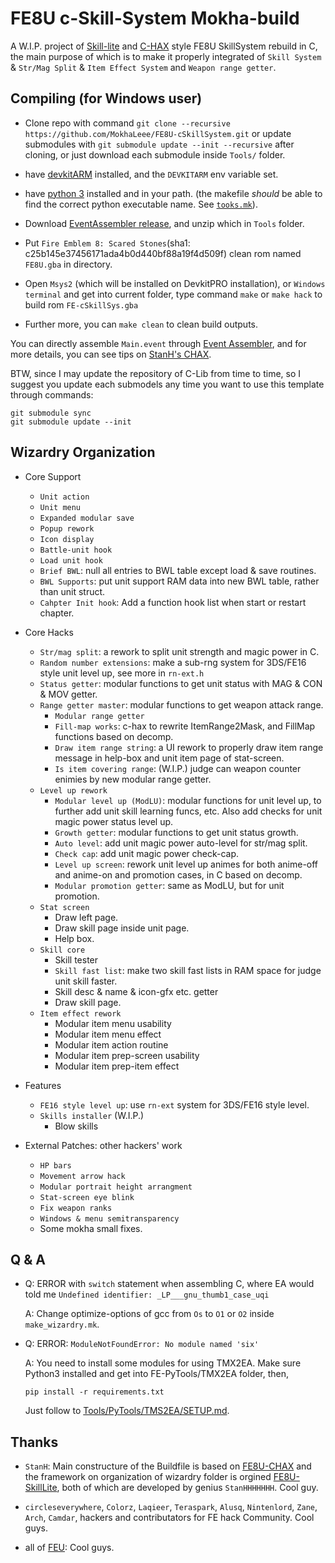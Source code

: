 # FE8U c-Skill-System Mokha-build

A W.I.P. project of [Skill-lite](https://github.com/StanHash/SkillsLite.git) and [C-HAX](https://github.com/StanHash/FE-CHAX.git) style FE8U SkillSystem rebuild in C, the main purpose of which is to make it properly integrated of `Skill System` & `Str/Mag Split` & `Item Effect System` and `Weapon range getter`.

## Compiling (for Windows user)

- Clone repo with command `git clone --recursive https://github.com/MokhaLeee/FE8U-cSkillSystem.git` or update submodules with `git submodule update --init --recursive` after cloning, or just download each submodule inside `Tools/` folder.

- have [devkitARM](https://devkitpro.org/wiki/Getting_Started) installed, and the `DEVKITARM` env variable set.

- have [python 3](https://www.python.org/) installed and in your path. (the makefile *should* be able to find the correct python executable name. See [`tooks.mk`](./tooks.mk)).

- Download [EventAssembler release](https://github.com/StanHash/EventAssembler/releases/tag/1.0), and unzip which in `Tools` folder.

- Put `Fire Emblem 8: Scared Stones`(sha1: c25b145e37456171ada4b0d440bf88a19f4d509f) clean rom named `FE8U.gba` in directory.
- Open `Msys2` (which will be installed on DevkitPRO installation), or `Windows terminal` and get into current folder, type command `make` or `make hack` to build rom `FE-cSkillSys.gba`

- Further more, you can `make clean` to clean build outputs.

You can directly assemble `Main.event` through [Event Assembler](https://github.com/StanHash/EventAssembler.git), and for more details, you can see tips on [StanH's CHAX](https://github.com/StanHash/FE-CHAX.git).

BTW, since I may update the repository of C-Lib from time to time, so I suggest you update each submodels any time you want to use this template through commands:
```
git submodule sync
git submodule update --init
```

## Wizardry Organization


* Core Support

	* `Unit action`
	* `Unit menu`
	* `Expanded modular save`
	* `Popup rework`
	* `Icon display`
	* `Battle-unit hook`
	* `Load unit hook`
	* `Brief BWL`:  null all entries to BWL table except load & save routines. 
	* `BWL Supports`:  put unit support RAM data into new BWL table, rather than unit struct. 
	* `Cahpter Init hook`: Add a function hook list when start or restart chapter.
	
	
	
* Core Hacks

	* `Str/mag split`: a rework to split unit strength and magic power in C.
	* `Random number extensions`: make a sub-rng system for 3DS/FE16 style unit level up, see more in `rn-ext.h`
	* `Status getter`: modular functions to get unit status with MAG & CON & MOV getter.
	* `Range getter master`: modular functions to get weapon attack range.
		* `Modular range getter`
		* `Fill-map works`: c-hax to rewrite ItemRange2Mask, and FillMap functions based on decomp.
		* `Draw item range string`: a UI rework to properly draw item range message in help-box and unit item page of stat-screen.
		* `Is item covering range`: (W.I.P.) judge can weapon counter enimies by new modular range getter.
	* `Level up rework`
		* `Modular level up (ModLU)`: modular functions for unit level up, to further add unit skill learning funcs, etc. Also add checks for unit magic power status level up.
		* `Growth getter`: modular functions to get unit status growth.
		* `Auto level`: add unit magic power auto-level for str/mag split.
		* `Check cap`:  add unit magic power check-cap.
		* `Level up screen`: rework unit level up animes for both anime-off and anime-on and promotion cases, in C based on decomp.
		* `Modular promotion getter`: same as ModLU, but for unit promotion.
	* `Stat screen`
		* Draw left page.
		* Draw skill page inside unit page.
		* Help box.
	* `Skill core`
		* Skill tester
		* `Skill fast list`: make two skill fast lists in RAM space for judge unit skill faster.
		* Skill desc & name & icon-gfx etc. getter
		* Draw skill page.
	* `Item effect rework`
		* Modular item menu usability
		* Modular item menu effect
		* Modular item action routine
		* Modular item prep-screen usability
		* Modular item prep-item effect
		
		
		
* Features

	* `FE16 style level up`: use `rn-ext` system for 3DS/FE16 style level.
	* `Skills installer` (W.I.P.)
		* Blow skills
	
	
* External Patches: other hackers' work

	* `HP bars`
	* `Movement arrow hack`
	* `Modular portrait height arrangment`
	* `Stat-screen eye blink`
	* `Fix weapon ranks`
	* `Windows & menu semitransparency`
	* Some mokha small fixes.

	
## Q & A
- Q: ERROR with `switch` statement when assembling C, where EA would told me `Undefined identifier: _LP___gnu_thumb1_case_uqi`

	A: Change optimize-options of gcc from `Os` to `O1` or `O2` inside `make_wizardry.mk`.

- Q: ERROR: `ModuleNotFoundError: No module named 'six'`

	A: You need to install some modules for using TMX2EA. Make sure Python3 installed and get into FE-PyTools/TMX2EA folder, then, 
	
	```pip install -r requirements.txt```
	
	Just follow to [Tools/PyTools/TMS2EA/SETUP.md](https://github.com/StanHash/tmx2ea/blob/c77111a9c7a13208a2afb0984b253fa84df79479/SETUP.md).
## Thanks
- `StanH`: Main constructure of the Buildfile is based on [FE8U-CHAX](https://github.com/StanHash/FE-CHAX.git) and the framework on organization of wizardry folder is orgined [FE8U-SkillLite](https://github.com/StanHash/SkillsLite.git), both of which are developed by genius `StanHHHHHHH`. Cool guy.

- `circleseverywhere`, `Colorz`, `Laqieer`, `Teraspark`, `Alusq`, `Nintenlord`, `Zane`, `Arch`, `Camdar`, hackers and contributators for FE hack Community. Cool guys.

- all of [FEU](https://feuniverse.us/): Cool guys.